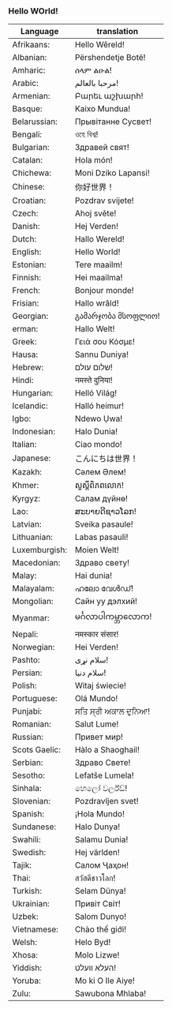 ###  Hello WOrld!
Language  |   translation |
|---|---|
|Afrikaans:|    Hello Wêreld!|
|Albanian:|     Përshendetje Botë!|
| Amharic:  |     ሰላም ልዑል!| 
| Arabic:  |      مرحبا بالعالم!| 
| Armenian: |     Բարեւ աշխարհ!| 
| Basque:  |      Kaixo Mundua!| 
| Belarussian: |  Прывітанне Сусвет!| 
| Bengali:  |     ওহে বিশ্ব!| 
| Bulgarian:  |   Здравей свят!| 
| Catalan:   |    Hola món!| 
| Chichewa: |     Moni Dziko Lapansi!| 
| Chinese:   |    你好世界！| 
| Croatian:  |   Pozdrav svijete!| 
| Czech:    |     Ahoj světe!| 
| Danish:  |      Hej Verden!| 
| Dutch:    |     Hallo Wereld!| 
| English:  |     Hello World!| 
| Estonian: |     Tere maailm!| 
| Finnish:   |    Hei maailma!| 
| French:  |      Bonjour monde!| 
| Frisian:    |   Hallo wrâld!| 
| Georgian:  |    გამარჯობა მსოფლიო!| 
| erman:  |      Hallo Welt!| 
| Greek:   |      Γειά σου Κόσμε!| 
| Hausa:    |     Sannu Duniya!| 
| Hebrew:   |     שלום עולם!| 
| Hindi:    |     नमस्ते दुनिया!| 
| Hungarian: |    Helló Világ!| 
| Icelandic:  |   Halló heimur!| 
| Igbo:      |    Ndewo Ụwa!| 
| Indonesian:|    Halo Dunia!| 
| Italian:  |     Ciao mondo!| 
| Japanese:   |   こんにちは世界！| 
| Kazakh:  |      Сәлем Әлем!| 
| Khmer:    |     សួស្តី​ពិភពលោក!| 
| Kyrgyz:   |     Салам дүйнө!| 
| Lao:     |      ສະ​ບາຍ​ດີ​ຊາວ​ໂລກ!| 
| Latvian: |      Sveika pasaule!| 
| Lithuanian: |   Labas pasauli!| 
| Luxemburgish:|  Moien Welt!| 
| Macedonian: |   Здраво свету!| 
| Malay:    |     Hai dunia!| 
| Malayalam: |    ഹലോ വേൾഡ്!| 
| Mongolian: |    Сайн уу дэлхий!| 
| Myanmar:   |    မင်္ဂလာပါကမ္ဘာလောက!| 
| Nepali:   |     नमस्कार संसार!| 
| Norwegian: |    Hei Verden!| 
| Pashto:  |      سلام نړی!| 
| Persian: |     سلام دنیا!| 
| Polish:    |    Witaj świecie!| 
| Portuguese: |   Olá Mundo!| 
| Punjabi:  |     ਸਤਿ ਸ੍ਰੀ ਅਕਾਲ ਦੁਨਿਆ!| 
| Romanian: |     Salut Lume!| 
| Russian: |      Привет мир!| 
| Scots Gaelic:|  Hàlo a Shaoghail!| 
| Serbian:  |     Здраво Свете!| 
| Sesotho:  |     Lefatše Lumela!| 
| Sinhala:  |     හෙලෝ වර්ල්ඩ්!| 
| Slovenian: |    Pozdravljen svet!| 
| Spanish:    |   ¡Hola Mundo!    |     
| Sundanese:  |   Halo Dunya!| 
| Swahili:     |  Salamu Dunia!| 
| Swedish:  |     Hej världen!| 
| Tajik:  |       Салом Ҷаҳон!| 
| Thai:    |      สวัสดีชาวโลก!| 
| Turkish: |      Selam Dünya!| 
| Ukrainian: |    Привіт Світ!| 
| Uzbek:   |      Salom Dunyo!| 
| Vietnamese:  |  Chào thế giới!| 
| Welsh:  |       Helo Byd!| 
| Xhosa:  |    Molo Lizwe!| 
| Yiddish:  |     העלא וועלט!| 
| Yoruba: |       Mo ki O Ile Aiye!| 
| Zulu:    |      Sawubona Mhlaba!| 
